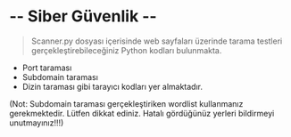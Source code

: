 # -- Siber Güvenlik --
>Scanner.py dosyası içerisinde web sayfaları üzerinde tarama testleri gerçekleştirebileceğiniz Python kodları bulunmakta. 
  - Port taraması
  - Subdomain taraması
  - Dizin taraması gibi tarayıcı kodları yer almaktadır.
  
  (Not: Subdomain taraması gerçekleştiriken wordlist kullanmanız gerekmektedir. Lütfen dikkat ediniz. Hatalı gördüğünüz yerleri bildirmeyi unutmayınız!!!)
